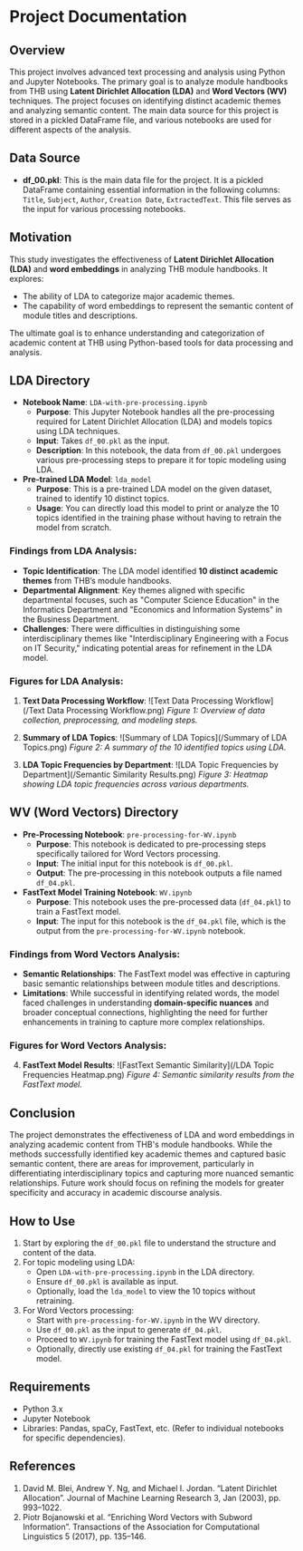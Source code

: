 # Project Documentation

## Overview
This project involves advanced text processing and analysis using Python and Jupyter Notebooks. The primary goal is to analyze module handbooks from THB using **Latent Dirichlet Allocation (LDA)** and **Word Vectors (WV)** techniques. The project focuses on identifying distinct academic themes and analyzing semantic content. The main data source for this project is stored in a pickled DataFrame file, and various notebooks are used for different aspects of the analysis.

## Data Source
- **df_00.pkl**: This is the main data file for the project. It is a pickled DataFrame containing essential information in the following columns: `Title`, `Subject`, `Author`, `Creation Date`, `ExtractedText`. This file serves as the input for various processing notebooks.

## Motivation
This study investigates the effectiveness of **Latent Dirichlet Allocation (LDA)** and **word embeddings** in analyzing THB module handbooks. It explores:
- The ability of LDA to categorize major academic themes.
- The capability of word embeddings to represent the semantic content of module titles and descriptions.
  
The ultimate goal is to enhance understanding and categorization of academic content at THB using Python-based tools for data processing and analysis.

## LDA Directory
- **Notebook Name**: `LDA-with-pre-processing.ipynb`
  - **Purpose**: This Jupyter Notebook handles all the pre-processing required for Latent Dirichlet Allocation (LDA) and models topics using LDA techniques.
  - **Input**: Takes `df_00.pkl` as the input.
  - **Description**: In this notebook, the data from `df_00.pkl` undergoes various pre-processing steps to prepare it for topic modeling using LDA.
- **Pre-trained LDA Model**: `lda_model`
  - **Purpose**: This is a pre-trained LDA model on the given dataset, trained to identify 10 distinct topics.
  - **Usage**: You can directly load this model to print or analyze the 10 topics identified in the training phase without having to retrain the model from scratch.

### Findings from LDA Analysis:
- **Topic Identification**: The LDA model identified **10 distinct academic themes** from THB’s module handbooks.
- **Departmental Alignment**: Key themes aligned with specific departmental focuses, such as "Computer Science Education" in the Informatics Department and "Economics and Information Systems" in the Business Department.
- **Challenges**: There were difficulties in distinguishing some interdisciplinary themes like "Interdisciplinary Engineering with a Focus on IT Security," indicating potential areas for refinement in the LDA model.

### Figures for LDA Analysis:
1. **Text Data Processing Workflow**:
   ![Text Data Processing Workflow](/Text Data Processing Workflow.png)
   _Figure 1: Overview of data collection, preprocessing, and modeling steps._

2. **Summary of LDA Topics**:
   ![Summary of LDA Topics](/Summary of LDA Topics.png)
   _Figure 2: A summary of the 10 identified topics using LDA._

3. **LDA Topic Frequencies by Department**:
   ![LDA Topic Frequencies by Department](/Semantic Similarity Results.png)
   _Figure 3: Heatmap showing LDA topic frequencies across various departments._

## WV (Word Vectors) Directory
- **Pre-Processing Notebook**: `pre-processing-for-WV.ipynb`
  - **Purpose**: This notebook is dedicated to pre-processing steps specifically tailored for Word Vectors processing.
  - **Input**: The initial input for this notebook is `df_00.pkl`.
  - **Output**: The pre-processing in this notebook outputs a file named `df_04.pkl`.
- **FastText Model Training Notebook**: `WV.ipynb`
  - **Purpose**: This notebook uses the pre-processed data (`df_04.pkl`) to train a FastText model.
  - **Input**: The input for this notebook is the `df_04.pkl` file, which is the output from the `pre-processing-for-WV.ipynb` notebook.

### Findings from Word Vectors Analysis:
- **Semantic Relationships**: The FastText model was effective in capturing basic semantic relationships between module titles and descriptions.
- **Limitations**: While successful in identifying related words, the model faced challenges in understanding **domain-specific nuances** and broader conceptual connections, highlighting the need for further enhancements in training to capture more complex relationships.

### Figures for Word Vectors Analysis:
4. **FastText Model Results**:
   ![FastText Semantic Similarity](/LDA Topic Frequencies Heatmap.png)
   _Figure 4: Semantic similarity results from the FastText model._

## Conclusion
The project demonstrates the effectiveness of LDA and word embeddings in analyzing academic content from THB's module handbooks. While the methods successfully identified key academic themes and captured basic semantic content, there are areas for improvement, particularly in differentiating interdisciplinary topics and capturing more nuanced semantic relationships. Future work should focus on refining the models for greater specificity and accuracy in academic discourse analysis.

## How to Use
1. Start by exploring the `df_00.pkl` file to understand the structure and content of the data.
2. For topic modeling using LDA:
   - Open `LDA-with-pre-processing.ipynb` in the LDA directory.
   - Ensure `df_00.pkl` is available as input.
   - Optionally, load the `lda_model` to view the 10 topics without retraining.
3. For Word Vectors processing:
   - Start with `pre-processing-for-WV.ipynb` in the WV directory.
   - Use `df_00.pkl` as the input to generate `df_04.pkl`.
   - Proceed to `WV.ipynb` for training the FastText model using `df_04.pkl`.
   - Optionally, directly use existing `df_04.pkl` for training the FastText model.

## Requirements
- Python 3.x
- Jupyter Notebook
- Libraries: Pandas, spaCy, FastText, etc. (Refer to individual notebooks for specific dependencies).

## References
1. David M. Blei, Andrew Y. Ng, and Michael I. Jordan. “Latent Dirichlet Allocation”. Journal of Machine Learning Research 3, Jan (2003), pp. 993–1022.
2. Piotr Bojanowski et al. “Enriching Word Vectors with Subword Information”. Transactions of the Association for Computational Linguistics 5 (2017), pp. 135–146.
